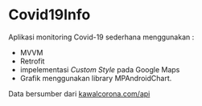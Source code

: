 # Covid19Info
Aplikasi monitoring Covid-19 sederhana menggunakan :
<ul>
  <li>MVVM</li>
  <li>Retrofit</li>
  <li>impelementasi <i> Custom Style </i> pada Google Maps</li>
  <li>Grafik menggunakan library MPAndroidChart.</li>
</ul>
Data bersumber dari <a href="https://kawalcorona.com/api/">kawalcorona.com/api</a>
